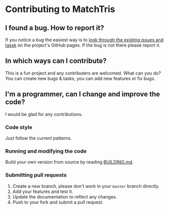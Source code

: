 # Contributing to MatchTris


## I found a bug. How to report it?

If you notice a bug the easiest way is to [look through the existing issues and tassk](https://github.com/ugurbasak/matchtris/issues) on the project's GitHub pages. If the bug is not there please report it.


## In which ways can I contribute?

This is a fun project and any contributers are welcomed. What can you do? You can create new bugs & tasks, you can add new features or fix bugs.


## I'm a programmer, can I change and improve the code?

I would be glad for any contributions.


### Code style
Just follow the current patterns.

### Running and modifying the code

Build your own version from source by reading [BUILDING.md](https://github.com/ugurbasak/matchtris/BUILDING.md).



### Submitting pull requests

1. Create a new branch, please don't work in your `master` branch directly.
1. Add your features and test it.
1. Update the documentation to reflect any changes.
1. Push to your fork and submit a pull request.
